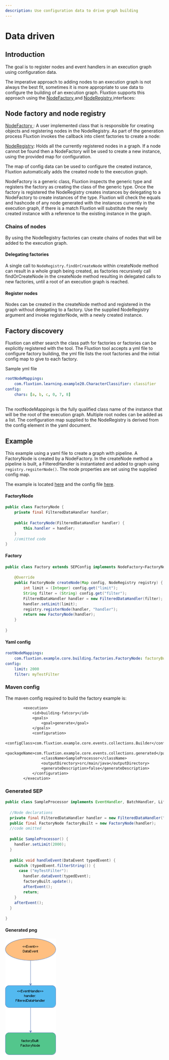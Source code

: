 ```yaml
---
description: Use configuration data to drive graph building
---
```


# Data driven

## Introduction

The goal is to register nodes and event handlers in an execution graph using configuration data.

The imperative approach to adding nodes to an execution graph is not always the best fit, sometimes it is more appropriate to use data to configure the building of an execution graph. Fluxtion supports this approach using the [NodeFactory ](https://github.com/v12technology/fluxtion/blob/master/builder/src/main/java/com/fluxtion/api/node/NodeFactory.java)and [NodeRegistry ](https://github.com/v12technology/fluxtion/blob/master/builder/src/main/java/com/fluxtion/api/node/NodeRegistry.java)interfaces:

## Node factory and node registry

[NodeFactory ](https://github.com/v12technology/fluxtion/blob/master/builder/src/main/java/com/fluxtion/api/node/NodeFactory.java): A user implemented class that is responsible for creating objects and registering nodes in the NodeRegistry. As part of the generation process Fluxtion invokes the callback into client factories to create a node:

[NodeRegistry](https://github.com/v12technology/fluxtion/blob/master/builder/src/main/java/com/fluxtion/api/node/NodeRegistry.java):  Holds all the currently registered nodes in a graph. If a node cannot be  found then a NodeFactory will be used to create a new instance, using the provided map for configuration.

The map of config data can be used to configure the created instance, Fluxtion automatically adds the created node to the execution graph.

NodeFactory is a generic class, Fluxtion inspects the generic type and registers the factory as creating the class of the generic type. Once the factory is registered the NodeRegistry creates instances by delegating to a NodeFactory to create instances of the type. Fluxtion will check the equals and hashcode of any node generated with the instances currently in the execution graph, if there is a match Fluxtion will substitute the newly created instance with a reference to the existing instance in the graph. 

### Chains of nodes

By using the NodeRegistry factories can create chains of nodes that will be added to the execution graph. 

#### Delegating factories

A single call to `NodeRegistry.findOrCreateNode` within createNode method can result in a whole graph being created, as factories recursively call findOrCreateNode in the createNode method resulting in delegated calls to new factories, until a root of an execution graph is reached.

#### Register nodes

Nodes can be created in the createNode method and registered in the graph without delegating to a factory. Use the supplied  NodeRegistry argument and invoke  registerNode, with a newly created instance.

## Factory discovery

Fluxtion can either search the class path for factories or factories can be explicitly registered with the tool. The Fluxtion tool accepts a yml file to configure factory building, the yml file lists the root factories and the initial config map to give to each factory.

Sample yml file

```yaml
rootNodeMappings: 
    com.fluxtion.learning.example20.CharacterClassifier: classifier
config:
    chars: [a, b, c, 0, 7, 8]
        
```

The rootNodeMappings is the fully qualified class name of the instance that will be the root of the execution graph. Multiple root nodes can be added as a list. The configuration map supplied to the NodeRegistry is derived from the config element in the yaml document.

## Example

This example using a yaml file to create a graph with pipeline. A FactoryNode is created by a NodeFactory. In the createNode method a pipeline is built, a FilteredHandler is instantiated and added to graph using `registry.regsiterNode()`. The node properties are set using the supplied config map.  

The example is located [here](https://github.com/v12technology/fluxtion/tree/develop/examples/documentation-examples/src/main/java/com/fluxtion/example/core/building/factories) and the config file [here](https://github.com/v12technology/fluxtion/tree/develop/examples/documentation-examples/src/main/resources/cfg).

#### FactoryNode

```java
public class FactoryNode {
    private final FilteredDataHandler handler;

    public FactoryNode(FilteredDataHandler handler) {
        this.handler = handler;
    }
    //omitted code
}
```

#### Factory

```java
public class Factory extends SEPConfig implements NodeFactory<FactoryNode>  {
    
    @Override
    public FactoryNode createNode(Map config, NodeRegistry registry) {
        int limit = (Integer) config.get("limit");
        String filter = (String) config.get("filter");
        FilteredDataHandler handler = new FilteredDataHandler(filter);
        handler.setLimit(limit);
        registry.registerNode(handler, "handler");
        return new FactoryNode(handler);
    }
    
}
```

#### Yaml config

```yaml
rootNodeMappings: 
    com.fluxtion.example.core.building.factories.FactoryNode: factoryBuilt
config:
    limit: 2000
    filter: myTestFilter
```

### Maven config

The maven config required to build the factory example is:

```markup
        <execution>
            <id>building-fatcory</id>
            <goals>
                <goal>generate</goal>
            </goals>
            <configuration>
                <configClass>com.fluxtion.example.core.events.collections.Builder</configClass>
                <packageName>com.fluxtion.example.core.events.collections.generated</packageName>
                <className>SampleProcessor</className>
                <outputDirectory>src/main/java</outputDirectory>
                <generateDescription>false</generateDescription>
            </configuration>
        </execution>
```

### Generated SEP

```java
public class SampleProcessor implements EventHandler, BatchHandler, Lifecycle {

  //Node declarations
  private final FilteredDataHandler handler = new FilteredDataHandler("myTestFilter");
  public final FactoryNode factoryBuilt = new FactoryNode(handler);
  //code omitted

  public SampleProcessor() {
    handler.setLimit(2000);
  }

  public void handleEvent(DataEvent typedEvent) {
    switch (typedEvent.filterString()) {
      case ("myTestFilter"):
        handler.dataEvent(typedEvent);
        factoryBuilt.update();
        afterEvent();
        return;
    }
    afterEvent();
  }

}

```

#### Generated png

![Sample SEP built using factories and yaml config](../../.gitbook/assets/sampleprocessor%20%2813%29.png)

